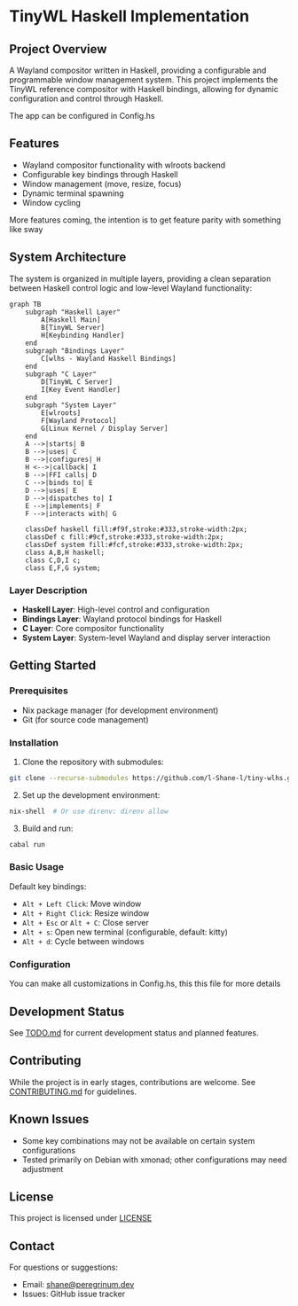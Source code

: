 # TinyWL Haskell Implementation

## Project Overview

A Wayland compositor written in Haskell, providing a configurable and programmable window management system. This project implements the TinyWL reference compositor with Haskell bindings, allowing for dynamic configuration and control through Haskell.

The app can be configured in Config.hs

## Features

- Wayland compositor functionality with wlroots backend
- Configurable key bindings through Haskell
- Window management (move, resize, focus)
- Dynamic terminal spawning
- Window cycling

More features coming, the intention is to get feature parity with something like sway

## System Architecture

The system is organized in multiple layers, providing a clean separation between Haskell control logic and low-level Wayland functionality:

```mermaid
graph TB
    subgraph "Haskell Layer"
        A[Haskell Main]
        B[TinyWL Server]
        H[Keybinding Handler]
    end
    subgraph "Bindings Layer"
        C[wlhs - Wayland Haskell Bindings]
    end
    subgraph "C Layer"
        D[TinyWL C Server]
        I[Key Event Handler]
    end
    subgraph "System Layer"
        E[wlroots]
        F[Wayland Protocol]
        G[Linux Kernel / Display Server]
    end
    A -->|starts| B
    B -->|uses| C
    B -->|configures| H
    H <-->|callback| I
    B -->|FFI calls| D
    C -->|binds to| E
    D -->|uses| E
    D -->|dispatches to| I
    E -->|implements| F
    F -->|interacts with| G

    classDef haskell fill:#f9f,stroke:#333,stroke-width:2px;
    classDef c fill:#9cf,stroke:#333,stroke-width:2px;
    classDef system fill:#fcf,stroke:#333,stroke-width:2px;
    class A,B,H haskell;
    class C,D,I c;
    class E,F,G system;
```

### Layer Description

- **Haskell Layer**: High-level control and configuration
- **Bindings Layer**: Wayland protocol bindings for Haskell
- **C Layer**: Core compositor functionality
- **System Layer**: System-level Wayland and display server interaction

## Getting Started

### Prerequisites

- Nix package manager (for development environment)
- Git (for source code management)

### Installation

1. Clone the repository with submodules:

```bash
git clone --recurse-submodules https://github.com/l-Shane-l/tiny-wlhs.git
```

2. Set up the development environment:

```bash
nix-shell  # Or use direnv: direnv allow
```

3. Build and run:

```bash
cabal run
```

### Basic Usage

Default key bindings:

- `Alt + Left Click`: Move window
- `Alt + Right Click`: Resize window
- `Alt + Esc` or `Alt + C`: Close server
- `Alt + s`: Open new terminal (configurable, default: kitty)
- `Alt + d`: Cycle between windows

### Configuration

You can make all customizations in Config.hs, this this file for more details

## Development Status

See [TODO.md](TODO.md) for current development status and planned features.

## Contributing

While the project is in early stages, contributions are welcome. See [CONTRIBUTING.md](CONTRIBUTING.md) for guidelines.

## Known Issues

- Some key combinations may not be available on certain system configurations
- Tested primarily on Debian with xmonad; other configurations may need adjustment

## License

This project is licensed under [LICENSE](LICENSE)

## Contact

For questions or suggestions:

- Email: shane@peregrinum.dev
- Issues: GitHub issue tracker
